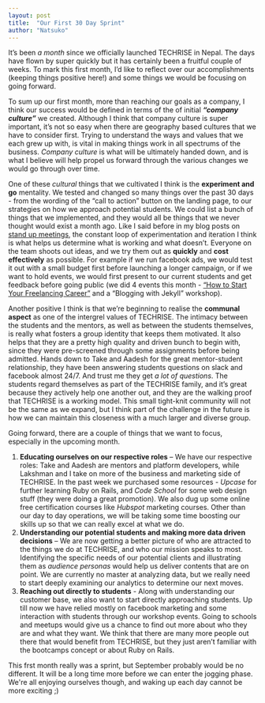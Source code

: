 ```yaml
---
layout: post
title:  "Our First 30 Day Sprint"
author: "Natsuko"
---
```



It’s been <i>a month</i> since we officially launched TECHRISE in Nepal. The days have flown by super quickly but it has certainly been a fruitful couple of weeks. To mark this first month, I’d like to reflect over our accomplishments (keeping things positive here!) and some things we would be focusing on going forward. 

To sum up our first month, more than reaching our goals as a company, I think our success would be defined in terms of the of initial <strong><i>“company culture”</i></strong> we created. Although I think that company culture is super important, it’s not so easy when there are geography based cultures that we have to consider first. Trying to understand the ways and values that we each grew up with, is vital in making things work in all spectrums of the business. <i>Company culture</i> is what will be ultimately handed down, and is what I believe will help propel us forward through the various changes we would go through over time.
 
One of these <i>cultural</i> things that we cultivated I think is the <strong>experiment and go</strong> mentality. We tested and changed so many things over the past 30 days -  from the wording of the “call to action” button on the landing page, to our strategies on how we approach potential students. We could list a bunch of things that we implemented, and they would all be things that we never thought would exist a month ago. Like I said before in my blog posts on <a href="https://naztshinozaki.github.io/2016/08/24/Stand-Up-Meetings.html">stand up meetings</a>, the constant loop of experimentation  and iteration I think is what helps us determine what is working and what doesn’t. Everyone on the team shoots out ideas, and we try them out as <strong>quickly</strong> and <strong>cost effectively</strong> as possible. For example if we run facebook ads, we would test it out with a small budget first before launching a longer campaign, or if we want to hold events, we would first present to our current students and get feedback before going public (we did 4 events this month - <a href="https://naztshinozaki.github.io/2016/08/26/Freelancing-Event-Round-2.html">“How to Start Your Freelancing Career”</a> and a “Blogging with Jekyll” workshop).
 
Another positive I think is that we’re beginning to realise the <strong>communal aspect</strong> as one of the intergrel values of TECHRISE. The intimacy between the students and the mentors, as well as between the students themselves, is really what fosters a group identity that keeps them motivated. It also helps that they are a pretty high quality and driven bunch to begin with, since they were pre-screened through some assignments before being admitted. Hands down to Take and Aadesh for the great mentor-student relationship, they have been answering students questions on slack and facebook almost 24/7. And trust me they get <i>a lot of questions</i>. The students regard themselves as part of the TECHRISE family, and it’s great because they actively help one another out, and they are the walking proof that TECHRISE is a working model. This small tight-knit community will not be the same as we expand, but I think part of the challenge in the future is how we can maintain this closeness with a much larger and diverse group. 

 
Going forward, there are a couple of things that we want to focus, especially in the upcoming month. 

1. <strong>Educating ourselves on our respective roles</strong> – We have our respective roles: Take and Aadesh are mentors and platform developers, while Lakshman and I take on more of the business and marketing side of TECHRISE. In the past week we purchased some resources - <i>Upcase</i> for further learning Ruby on Rails, and <i>Code School</i> for some web design stuff (they were doing a great promotion). We also dug up some online free certification courses like <i>Hubspot</i> marketing courses. Other than our day to day operations, we will be taking some time boosting our skills up so that we can really excel at what we do.  
2. <strong>Understanding our potential students and making more data driven decisions</strong> – We are now getting a better picture of who are attracted to the things we do at TECHRISE, and who our mission speaks to most.  Identifying the specific needs of our potential clients and illustrating them as <i>audience personas</i> would help us deliver contents that are on point. We are currently no master at analyzing data, but we really need to start deeply examining our analytics to determine our next moves. 
3. <strong>Reaching out directly to students</strong> - Along with understanding our customer base, we also want to start directly approaching students. Up till now we have relied mostly on facebook marketing and some interaction with students through our workshop events. Going to schools and meetups would give us a chance to find out more about who they are and what they want. We think that there are many more people out there that would benefit from TECHRISE, but they just aren’t familiar with the bootcamps concept or about Ruby on Rails. 

This frst month really was a sprint, but September probably would be no different. It will be a long time more before we can enter the jogging phase. We're all enjoying ourselves though, and waking up each day cannot be more exciting ;)
